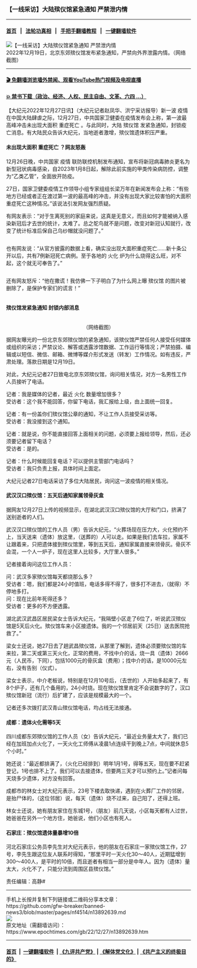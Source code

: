 ### 【一线采访】大陆殡仪馆紧急通知 严禁泄内情
------------------------

#### [首页](https://github.com/gfw-breaker/banned-news3/blob/master/README.md) &nbsp;&nbsp;|&nbsp;&nbsp; [法轮功真相](https://github.com/begood0513/basic/blob/master/README.md)  &nbsp;&nbsp;|&nbsp;&nbsp; [手把手翻墙教程](https://github.com/gfw-breaker/guides/wiki)  &nbsp;&nbsp;|&nbsp;&nbsp; [一键翻墙软件](https://github.com/gfw-breaker/nogfw/blob/master/README.md)  



<div><img alt="【一线采访】大陆殡仪馆紧急通知 严禁泄内情" class="attachment-djy_600_400 size-djy_600_400 wp-post-image" src="https://i.epochtimes.com/assets/uploads/2022/12/id13893023-1f5158195dbff904d18625cf91c49c7c-600x400.png"/>
<div class="caption">
 2022年12月19日，北京东郊殡仪馆发布紧急通知，严禁向外界泄露内情。（网络截图）
</div></div><hr/>

#### [ 🎬  免翻墙浏览墙外禁闻、观看YouTube热门视频及电视直播](https://github.com/gfw-breaker/HelloWorld)

#### [ 💥  禁书下载（政治、经济、人权、民主自由、文革、六四 ...）](https://github.com/gfw-breaker/books/blob/master/README.md)

<div><p>
 【大纪元2022年12月27日讯】（大纪元记者赵凤华、洪宁采访报导）新一波
 <ok href="https://www.epochtimes.com/gb/tag/%E7%96%AB%E6%83%85.html">
  疫情
 </ok>
 在中国大陆肆虐之际，12月27日，中共国家卫健委在疫情发布会上称，第一波最高峰冲击未出现大面积
 <ok href="https://www.epochtimes.com/gb/tag/%E9%87%8D%E7%97%87%E6%AD%BB%E4%BA%A1.html">
  重症死亡
 </ok>
 。与此同时，大陆
 <ok href="https://www.epochtimes.com/gb/tag/%E6%AE%A1%E4%BB%AA%E9%A6%86.html">
  殡仪馆
 </ok>
 发紧急通知，封锁疫亡消息。有大陆民众告诉大纪元，当地逝者激增，殡仪馆遗体积压严重。
</p>
<h4>
 未出现大面积
 <ok href="https://www.epochtimes.com/gb/tag/%E9%87%8D%E7%97%87%E6%AD%BB%E4%BA%A1.html">
  重症死亡
 </ok>
 ？网友怒轰
</h4>
<p>
 12月26日晚，中共国家
 <ok href="https://www.epochtimes.com/gb/tag/%E7%96%AB%E6%83%85.html">
  疫情
 </ok>
 联防联控机制发布通知，宣布将新冠病毒肺炎更名为新型冠状病毒感染，自2023年1月8日起，解除此前实施的甲类传染病防控，调整为“乙类乙管”，全面放开防疫。
</p>
<p>
 27日，国家卫健委疫情工作领导小组专家组组长梁万年在新闻发布会上称：“有些地方已经或者正在渡过第一波的最高峰的冲击，并没有出现大家比较害怕的大面积重症死亡这种情况。”该说法引发网友强烈质疑。
</p>
<p>
 有网友表示：“对于生离死别的家庭来说，这真是无意义，而且如何才能被纳入感染新冠后才去世的统计，太难了。总之鸵鸟就不是问题，改变对新冠认知就行，改变了统计标准后保自己乌纱帽就没问题了。”
</p>
<p>
 <ok href="https://i.epochtimes.com/assets/uploads/2022/12/id13892985-98225039ac1fee86d95288dd028750b5.png">
  <img alt="" class="size-large wp-image-13892985 aligncenter" src="https://i.epochtimes.com/assets/uploads/2022/12/id13892985-98225039ac1fee86d95288dd028750b5-600x130.png"/>
 </ok>
</p>
<p>
 也有网友说：“从官方披露的数据上看，确实没出现大面积重症死亡……新十条公开以后，共有7例新冠死亡病例。至于各地的
 <ok href="https://www.epochtimes.com/gb/tag/%E7%81%AB%E5%8C%96.html">
  火化
 </ok>
 炉为什么烧得这么旺，对不起，这个就无可奉告了。”
</p>
<p>
 <ok href="https://i.epochtimes.com/assets/uploads/2022/12/id13892986-0dc9a14ff5344cf6e330de6fe7f4eab2.png">
  <img alt="" class="size-large wp-image-13892986 aligncenter" src="https://i.epochtimes.com/assets/uploads/2022/12/id13892986-0dc9a14ff5344cf6e330de6fe7f4eab2-600x259.png"/>
 </ok>
</p>
<p>
 还有网友怒斥：“他在撒谎！我仿佛一下子明白了为什么网上曝
 <ok href="https://www.epochtimes.com/gb/tag/%E6%AE%A1%E4%BB%AA%E9%A6%86.html">
  殡仪馆
 </ok>
 的图片被删除了，是保护专家们的谎言！”
</p>
<p>
 <ok href="https://i.epochtimes.com/assets/uploads/2022/12/id13892977-ea94470794faaf0d5f2f191150062e95.png">
  <img alt="" class="size-large wp-image-13892977 aligncenter" src="https://i.epochtimes.com/assets/uploads/2022/12/id13892977-ea94470794faaf0d5f2f191150062e95-600x329.png"/>
 </ok>
</p>
<h4>
 殡仪馆发紧急通知 封锁内部消息
</h4>
<p>
 <ok href="https://i.epochtimes.com/assets/uploads/2022/12/id13892858-1ef5342d67a6e523b916bf5138eeec77.png">
  <img alt="" class="size-large wp-image-13892858 aligncenter" src="https://i.epochtimes.com/assets/uploads/2022/12/id13892858-1ef5342d67a6e523b916bf5138eeec77-600x617.png"/>
 </ok>
</p>
<p style="text-align: center;">
 （网络截图）
</p>
<p style="text-align: left;">
 据网友曝光的一份北京东郊殡仪馆的紧急通知，该殡仪馆严禁任何人接受任何媒体或组织的采访；严禁议论、解答或透露涉馆数据、工作运行等情况；严禁拍摄、编辑或以短信、微信、邮箱、微博等媒介形式发送（转发）工作情况。如有违反，严肃处理。落款日期是12月19日。
</p>
<p>
 对此，大纪元记者27日致电北京东郊殡仪馆，询问相关情况，对方一名男性工作人员接听了电话。
</p>
<p>
 记者：我是媒体的记者，最近
 <ok href="https://www.epochtimes.com/gb/tag/%E7%81%AB%E5%8C%96.html">
  火化
 </ok>
 数量增加很多？
 <br/>
 受访者：这个我不能回答，你留下电话，我汇报给上级，由上面统一回复。
</p>
<p>
 记者：有一份盖你们殡仪馆公章的通知，不让工作人员接受采访等。
 <br/>
 受访者：我没接到这个通知。
</p>
<p>
 记者：就是说，你不能直接回答上面相关的问题，必须要上报给领导，然后，还必须要记者留下电话？
 <br/>
 受访者：是的。
</p>
<p>
 记者：什么时候能回复电话？可以提供主管部门电话吗？
 <br/>
 受访者：我只负责上报，具体时间上面定。
</p>
<p>
 大纪元记者27日电话采访了多位大陆居民，询问这一波疫情的相关情况。
</p>
<h4>
 武汉汉口殡仪馆：五天后通知家属领骨灰盒
</h4>
<p>
</p>
<p>
 据网友12月27日上传的视频显示，在湖北武汉汉口殡仪馆的大厅和门口，挤满了送别逝者的人们。
</p>
<p>
 武汉汉口殡仪馆的工作人员（男）告诉大纪元，“火葬场现在压力大，火化预约不上，当天送来（遗体）放这里，（送葬的）人可以走。如果是我们去车拉，家属不让跟着来，只把遗体接到殡仪馆里，等到五天后，通知家属直接来领骨灰。骨灰不会混，一个人一炉子，现在这里人比较多，大厅里人很多。”
</p>
<p>
 记者接着询问这位工作人员：
</p>
<p>
 问：武汉多家殡仪馆每天都烧那么多？
 <br/>
 受访者：嗯，我们都是24小时值班，电话多得不得了，很多打不进去，（就得）不停地多打。
 <br/>
 问：现在比前年死得还多？
 <br/>
 受访者：更多的不方便透露。
</p>
<p>
 湖北武汉武昌区居民梁女士告诉大纪元，“我隔壁小区走了6位了，听说武汉殡仪馆是5天后火化。殡仪馆车来小区接遗体。我的一个邻居前天（25日）送去医院抢救了。”
</p>
<p>
 梁女士还说，她27日去了趟武昌殡仪馆，从那里了解到，遗体必须要殡仪馆的车来拉，第二天或第三天火化，正常的费用，不找中介的话，烧一具（遗体）2666元（人民币，下同），包括1000元的骨灰盒（费用）；找中介的话，是10000元左右，没有告别（仪式）。
</p>
<p>
 梁女士表示，中介老板说，特别是在12月10号后，（去世的）人开始多起来了，有8个炉子，还有几个备用的，24小时烧。现在殡仪馆里肯定不会说数字的了，汉口殡仪馆新冠（流行）后扩建了，应该是规模最大的一个。
</p>
<p>
 记者还多次拨打武汉青山殡仪馆电话，均占线无法接通。
</p>
<h4>
 成都：遗体火化需等5天
</h4>
<p>
 四川成都东郊殡仪馆的工作人员（女）告诉大纪元，“最近业务量太大了，我们已经在加班加点火化了，一天火化工师傅从凌晨1点连续干到晚上7点，中间就休息5个小时。”
</p>
<p>
 她还说：“最近都排满了，（火化已经排到）明年1月1号，得等五天，现在要不赶紧登记，1号也排不上了。我们可以去接遗体，但要两三天才可以预约上。”记者问每天烧多少遗体，对方没有回答。
</p>
<p>
 成都市的林女士对大纪元表示，23号下楼去取快递，遇到在火葬厂工作的邻居，是抬尸体的，（这位邻居）说，每天（遗体）烧不过来，自己阳了，还得上班。
</p>
<p>
 林女士还说，她有朋友家住在东城1号，（朋友）前几天说，小区每天都有人过世，她爸爸在另外一个地方住，她爸说，他们小区也有死人。
</p>
<h4>
 石家庄：殡仪馆遗体量暴增10倍
</h4>
<p>
 河北石家庄公务员李先生对大纪元表示，他的朋友在石家庄一家殡仪馆工作，27号，李先生跟这位友人联系时得知，“那里平时一天火化30〜40人，近期猛增到300〜400人，是平时的10倍，而且逝者有相当一部分是中年人。因为（遗体）量太大，火化不了，只能分流到周围区县殡仪馆。”
</p>
<p>
 责任编辑：高静#
</p>
</div>
<hr/>
手机上长按并复制下列链接或二维码分享本文章：<br/>
https://github.com/gfw-breaker/banned-news3/blob/master/pages/nf4514/n13892639.md <br/>
<a href='https://github.com/gfw-breaker/banned-news3/blob/master/pages/nf4514/n13892639.md'><img src='https://github.com/gfw-breaker/banned-news3/blob/master/pages/nf4514/n13892639.md.png'/></a> <br/>
原文地址（需翻墙访问）：https://www.epochtimes.com/gb/22/12/27/n13892639.htm


------------------------
#### [首页](https://github.com/gfw-breaker/banned-news3/blob/master/README.md) &nbsp;|&nbsp; [一键翻墙软件](https://github.com/gfw-breaker/nogfw/blob/master/README.md) &nbsp;| [《九评共产党》](https://github.com/gfw-breaker/9ping.md/blob/master/README.md#九评之一评共产党是什么) | [《解体党文化》](https://github.com/gfw-breaker/jtdwh.md/blob/master/README.md) | [《共产主义的终极目的》](https://github.com/gfw-breaker/gczydzjmd.md/blob/master/README.md)


<img src='http://gfw-breaker.win/banned-news3/pages/nf4514/n13892639.md' width='0px' height='0px'/>